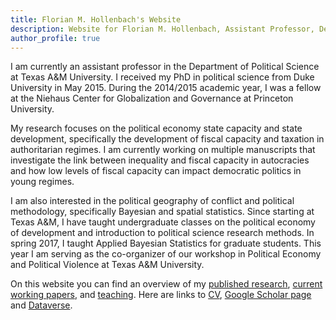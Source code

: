 ```yaml
---
title: Florian M. Hollenbach's Website
description: Website for Florian M. Hollenbach, Assistant Professor, Department of Political Science, Texas A&M University
author_profile: true
---
```


I am currently an assistant professor in the Department of Political Science at Texas A&M University. I received my PhD in political science from Duke University in May 2015. During the 2014/2015 academic year, I was a fellow at the Niehaus Center for Globalization and Governance at Princeton University.

My research focuses on the political economy state capacity and state development, specifically the development of fiscal capacity and taxation in authoritarian regimes. I am currently working on multiple manuscripts that investigate the link between inequality and fiscal capacity in autocracies and how low levels of fiscal capacity can impact democratic politics in young regimes. 

I am also interested in the political geography of conflict and political methodology, specifically Bayesian and spatial statistics. Since starting at Texas A&M, I have taught undergraduate classes on the political economy of development and introduction to political science research methods. In spring 2017, I taught Applied Bayesian Statistics for graduate students. This year I am serving as the co-organizer of our workshop in Political Economy and Political Violence at Texas A&M University.

On this website you can find an overview of my [published research](pages/publications/), [current working papers](pages/workingPapers), and [teaching](pages/teaching). Here are links to [CV](papers/HOLLENBACH-2018-CV.pdf), [Google Scholar page](https://scholar.google.com/citations?user=1B4nx4oAAAAJ&hl=en) and [Dataverse](https://dataverse.harvard.edu/dataverse/fhollenbach).



